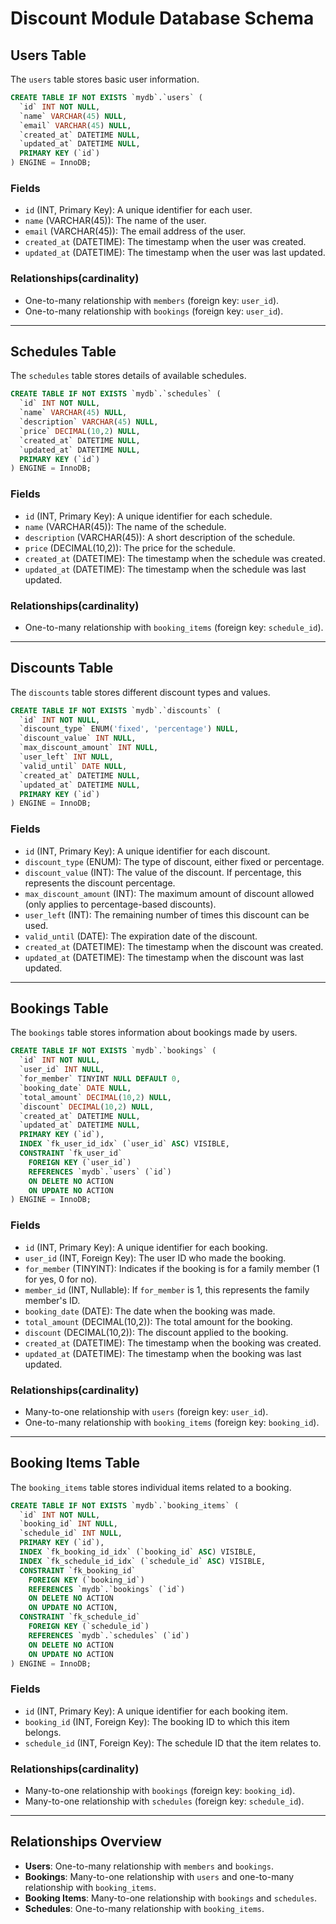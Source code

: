 # Discount Module Database Schema

## Users Table

The `users` table stores basic user information.

```sql
CREATE TABLE IF NOT EXISTS `mydb`.`users` (
  `id` INT NOT NULL,
  `name` VARCHAR(45) NULL,
  `email` VARCHAR(45) NULL,
  `created_at` DATETIME NULL,
  `updated_at` DATETIME NULL,
  PRIMARY KEY (`id`)
) ENGINE = InnoDB;
```

### Fields
- `id` (INT, Primary Key): A unique identifier for each user.
- `name` (VARCHAR(45)): The name of the user.
- `email` (VARCHAR(45)): The email address of the user.
- `created_at` (DATETIME): The timestamp when the user was created.
- `updated_at` (DATETIME): The timestamp when the user was last updated.

### Relationships(cardinality)
- One-to-many relationship with `members` (foreign key: `user_id`).
- One-to-many relationship with `bookings` (foreign key: `user_id`).

---

## Schedules Table

The `schedules` table stores details of available schedules.

```sql
CREATE TABLE IF NOT EXISTS `mydb`.`schedules` (
  `id` INT NOT NULL,
  `name` VARCHAR(45) NULL,
  `description` VARCHAR(45) NULL,
  `price` DECIMAL(10,2) NULL,
  `created_at` DATETIME NULL,
  `updated_at` DATETIME NULL,
  PRIMARY KEY (`id`)
) ENGINE = InnoDB;
```

### Fields
- `id` (INT, Primary Key): A unique identifier for each schedule.
- `name` (VARCHAR(45)): The name of the schedule.
- `description` (VARCHAR(45)): A short description of the schedule.
- `price` (DECIMAL(10,2)): The price for the schedule.
- `created_at` (DATETIME): The timestamp when the schedule was created.
- `updated_at` (DATETIME): The timestamp when the schedule was last updated.

### Relationships(cardinality)
- One-to-many relationship with `booking_items` (foreign key: `schedule_id`).

---

## Discounts Table

The `discounts` table stores different discount types and values.

```sql
CREATE TABLE IF NOT EXISTS `mydb`.`discounts` (
  `id` INT NOT NULL,
  `discount_type` ENUM('fixed', 'percentage') NULL,
  `discount_value` INT NULL,
  `max_discount_amount` INT NULL,
  `user_left` INT NULL,
  `valid_until` DATE NULL,
  `created_at` DATETIME NULL,
  `updated_at` DATETIME NULL,
  PRIMARY KEY (`id`)
) ENGINE = InnoDB;
```

### Fields
- `id` (INT, Primary Key): A unique identifier for each discount.
- `discount_type` (ENUM): The type of discount, either fixed or percentage.
- `discount_value` (INT): The value of the discount. If percentage, this represents the discount percentage.
- `max_discount_amount` (INT): The maximum amount of discount allowed (only applies to percentage-based discounts).
- `user_left` (INT): The remaining number of times this discount can be used.
- `valid_until` (DATE): The expiration date of the discount.
- `created_at` (DATETIME): The timestamp when the discount was created.
- `updated_at` (DATETIME): The timestamp when the discount was last updated.

---

## Bookings Table

The `bookings` table stores information about bookings made by users.

```sql
CREATE TABLE IF NOT EXISTS `mydb`.`bookings` (
  `id` INT NOT NULL,
  `user_id` INT NULL,
  `for_member` TINYINT NULL DEFAULT 0,
  `booking_date` DATE NULL,
  `total_amount` DECIMAL(10,2) NULL,
  `discount` DECIMAL(10,2) NULL,
  `created_at` DATETIME NULL,
  `updated_at` DATETIME NULL,
  PRIMARY KEY (`id`),
  INDEX `fk_user_id_idx` (`user_id` ASC) VISIBLE,
  CONSTRAINT `fk_user_id`
    FOREIGN KEY (`user_id`)
    REFERENCES `mydb`.`users` (`id`)
    ON DELETE NO ACTION
    ON UPDATE NO ACTION
) ENGINE = InnoDB;
```

### Fields
- `id` (INT, Primary Key): A unique identifier for each booking.
- `user_id` (INT, Foreign Key): The user ID who made the booking.
- `for_member` (TINYINT): Indicates if the booking is for a family member (1 for yes, 0 for no).
- `member_id` (INT, Nullable): If `for_member` is 1, this represents the family member's ID.
- `booking_date` (DATE): The date when the booking was made.
- `total_amount` (DECIMAL(10,2)): The total amount for the booking.
- `discount` (DECIMAL(10,2)): The discount applied to the booking.
- `created_at` (DATETIME): The timestamp when the booking was created.
- `updated_at` (DATETIME): The timestamp when the booking was last updated.

### Relationships(cardinality)
- Many-to-one relationship with `users` (foreign key: `user_id`).
- One-to-many relationship with `booking_items` (foreign key: `booking_id`).

---

## Booking Items Table

The `booking_items` table stores individual items related to a booking.

```sql
CREATE TABLE IF NOT EXISTS `mydb`.`booking_items` (
  `id` INT NOT NULL,
  `booking_id` INT NULL,
  `schedule_id` INT NULL,
  PRIMARY KEY (`id`),
  INDEX `fk_booking_id_idx` (`booking_id` ASC) VISIBLE,
  INDEX `fk_schedule_id_idx` (`schedule_id` ASC) VISIBLE,
  CONSTRAINT `fk_booking_id`
    FOREIGN KEY (`booking_id`)
    REFERENCES `mydb`.`bookings` (`id`)
    ON DELETE NO ACTION
    ON UPDATE NO ACTION,
  CONSTRAINT `fk_schedule_id`
    FOREIGN KEY (`schedule_id`)
    REFERENCES `mydb`.`schedules` (`id`)
    ON DELETE NO ACTION
    ON UPDATE NO ACTION
) ENGINE = InnoDB;
```

### Fields
- `id` (INT, Primary Key): A unique identifier for each booking item.
- `booking_id` (INT, Foreign Key): The booking ID to which this item belongs.
- `schedule_id` (INT, Foreign Key): The schedule ID that the item relates to.

### Relationships(cardinality)
- Many-to-one relationship with `bookings` (foreign key: `booking_id`).
- Many-to-one relationship with `schedules` (foreign key: `schedule_id`).

---

## Relationships Overview

- **Users**: One-to-many relationship with `members` and `bookings`.
- **Bookings**: Many-to-one relationship with `users` and one-to-many relationship with `booking_items`.
- **Booking Items**: Many-to-one relationship with `bookings` and `schedules`.
- **Schedules**: One-to-many relationship with `booking_items`.
